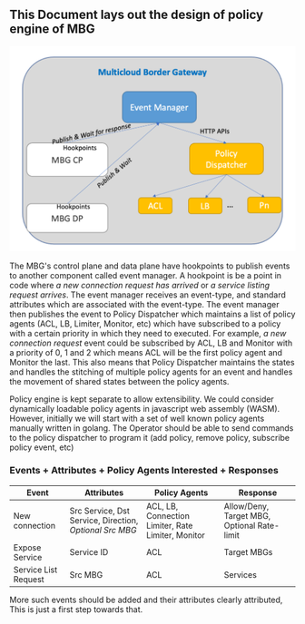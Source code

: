 
## This Document lays out the design of policy engine of MBG


<img src="policy-arch.png" width="600">

The MBG's control plane and data plane have hookpoints to publish events to another component called event manager. A hookpoint is be a point in code where *a new connection request has arrived* or *a service listing request arrives*. The event manager receives an event-type, and standard attributes which are associated with the event-type. The event manager then publishes the event to Policy Dispatcher which maintains a list of policy agents (ACL, LB, Limiter, Monitor, etc) which have subscribed to a policy with a certain priority in which they need to executed. For example, *a new connection request* event could be subscribed by ACL, LB and Monitor with a priority of 0, 1 and 2 which means ACL will be the first policy agent and Monitor the last. This also means that Policy Dispatcher maintains the states and handles the stitching of multiple policy agents for an event and handles the movement of shared states between the policy agents.

Policy engine is kept separate to allow extensibility. We could consider dynamically loadable policy agents in javascript web assembly (WASM). However, initially we will start with a set of well known policy agents manually written in golang. The Operator should be able to send commands to the policy dispatcher to program it (add policy, remove policy, subscribe policy event, etc)

### Events + Attributes + Policy Agents Interested + Responses

|   Event        |Attributes                     |Policy Agents                        |Response |
|----------------|-------------------------------|-----------------------------|----------|
|New connection|Src Service, Dst Service, Direction, *Optional Src MBG*         |ACL, LB, Connection Limiter, Rate Limiter, Monitor        | Allow/Deny, Target MBG, Optional Rate-limit  |
|Expose Service          | Service ID        | ACL          | Target MBGs|
|Service List Request          | Src MBG |ACL|Services|

More such events should be added and their attributes clearly attributed, This is just a first step towards that.
